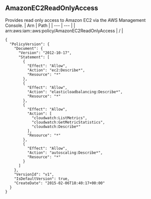 
## AmazonEC2ReadOnlyAccess
Provides read only access to Amazon EC2 via the AWS Management Console.
| Arn | Path |
| --- | --- |
| arn:aws:iam::aws:policy/AmazonEC2ReadOnlyAccess | / |
```
{
  "PolicyVersion": {
    "Document": {
      "Version": "2012-10-17",
      "Statement": [
        {
          "Effect": "Allow",
          "Action": "ec2:Describe*",
          "Resource": "*"
        },
        {
          "Effect": "Allow",
          "Action": "elasticloadbalancing:Describe*",
          "Resource": "*"
        },
        {
          "Effect": "Allow",
          "Action": [
            "cloudwatch:ListMetrics",
            "cloudwatch:GetMetricStatistics",
            "cloudwatch:Describe*"
          ],
          "Resource": "*"
        },
        {
          "Effect": "Allow",
          "Action": "autoscaling:Describe*",
          "Resource": "*"
        }
      ]
    },
    "VersionId": "v1",
    "IsDefaultVersion": true,
    "CreateDate": "2015-02-06T18:40:17+00:00"
  }
}
```

